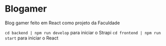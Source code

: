 # Blogamer
Blog gamer feito em React como projeto da Faculdade

`cd backend | npm run develop` para iniciar o Strapi
`cd frontend | npm run start` para iniciar o React
